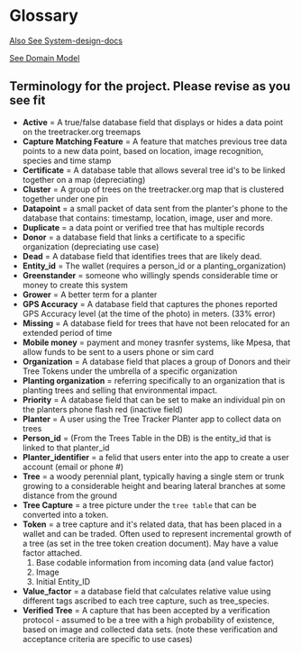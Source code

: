 # Glossary

[Also See System-design-docs](https://github.com/Greenstand/system-design-docs)

[See Domain Model](https://github.com/Greenstand/system-design-docs/blob/master/domain-model/domain\_model.md)

## Terminology for the project. Please revise as you see fit

* **Active** = A true/false database field that displays or hides a data point on the treetracker.org treemaps
* **Capture Matching Feature** = A feature that matches previous tree data points to a new data point, based on location, image recognition, species and time stamp
* **Certificate** = A database table that allows several tree id's to be linked together on a map (depreciating)
* **Cluster** = A group of trees on the treetracker.org map that is clustered together under one pin
* **Datapoint** = a small packet of data sent from the planter's phone to the database that contains: timestamp, location, image, user and more.
* **Duplicate** = a data point or verified tree that has multiple records
* **Donor** = a database field that links a certificate to a specific organization (depreciating use case)
* **Dead** = A database field that identifies trees that are likely dead.
* **Entity\_id** = The wallet (requires a person\_id or a planting\_organization)
* **Greenstander** = someone who willingly spends considerable time or money to create this system
* **Grower** = A better term for a planter
* **GPS Accuracy** = A database field that captures the phones reported GPS Accuracy level (at the time of the photo) in meters. (33% error)
* **Missing** = A database field for trees that have not been relocated for an extended period of time
* **Mobile money** = payment and money trasnfer systems, like Mpesa, that allow funds to be sent to a users phone or sim card
* **Organization** = A database field that places a group of Donors and their Tree Tokens under the umbrella of a specific organization
* **Planting organization** = referring specifically to an organization that is planting trees and selling that environmental impact.
* **Priority** = A database field that can be set to make an individual pin on the planters phone flash red (inactive field)
* **Planter** = A user using the Tree Tracker Planter app to collect data on trees
* **Person\_id** = (From the Trees Table in the DB) is the entity\_id that is linked to that planter\_id
* **Planter\_identifier** = a felid that users enter into the app to create a user account (email or phone #)
* **Tree** = a woody perennial plant, typically having a single stem or trunk growing to a considerable height and bearing lateral branches at some distance from the ground
* **Tree Capture** = a tree picture under the `tree table` that can be converted into a token.
* **Token** = a tree capture and it's related data, that has been placed in a wallet and can be traded. Often used to represent incremental growth of a tree (as set in the tree token creation document). May have a value factor attached.
  1. Base codable information from incoming data (and value factor)
  2. Image
  3. Initial Entity\_ID
* **Value\_factor** = a database field that calculates relative value using different tags ascribed to each tree capture, such as tree\_species.
* **Verified Tree** = A capture that has been accepted by a verification protocol - assumed to be a tree with a high probability of existence, based on image and collected data sets. (note these verification and acceptance criteria are specific to use cases)
